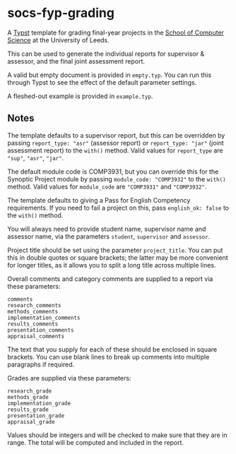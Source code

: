 # socs-fyp-grading

A [Typst][typ] template for grading final-year projects in the [School of
Computer Science][socs] at the University of Leeds.

This can be used to generate the individual reports for supervisor &
assessor, and the final joint assessment report.

A valid but empty document is provided in `empty.typ`. You can run this
through Typst to see the effect of the default parameter settings.

A fleshed-out example is provided in `example.typ`.

## Notes

The template defaults to a supervisor report, but this can be overridden by
passing `report_type: "asr"` (assessor report) or `report_type: "jar"` (joint
assessment report) to the `with()` method. Valid values for `report_type`
are `"sup"`, `"asr"`, `"jar"`.

The default module code is COMP3931, but you can override this for the
Synoptic Project module by passing `module_code: "COMP3932"` to the
`with()` method. Valid values for `module_code` are `"COMP3931"` and
`"COMP3932"`.

The template defaults to giving a Pass for English Competency requirements.
If you need to fail a project on this, pass `english_ok: false` to the
`with()` method.

You will always need to provide student name, supervisor name and assessor
name, via the parameters `student`, `supervisor` and `assessor`.

Project title should be set using the parameter `project_title`. You can
put this in double quotes or square brackets; the latter may be more
convenient for longer titles, as it allows you to split a long title across
multiple lines.

Overall comments and category comments are supplied to a report via these
parameters:

    comments
    research_comments
    methods_comments
    implementation_comments
    results_comments
    presentation_comments
    appraisal_comments

The text that you supply for each of these should be enclosed in square
brackets. You can use blank lines to break up comments into multiple
paragraphs if required.

Grades are supplied via these parameters:

    research_grade
    methods_grade
    implementation_grade
    results_grade
    presentation_grade
    appraisal_grade

Values should be integers and will be checked to make sure that they are in
range. The total will be computed and included in the report.

[typ]: https://typst.app/
[socs]: https://eps.leeds.ac.uk/computing/
